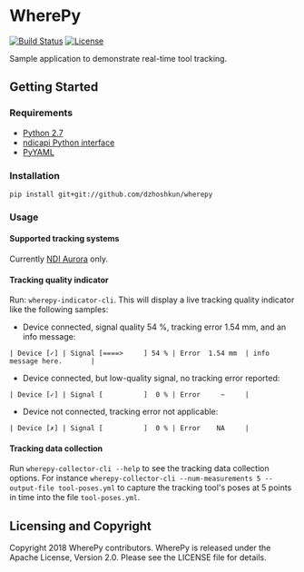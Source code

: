 # WherePy

[![Build Status](https://travis-ci.org/dzhoshkun/wherepy.svg?branch=master)](https://travis-ci.org/dzhoshkun/wherepy)
[![License](https://img.shields.io/badge/License-Apache%202.0-blue.svg)](https://github.com/dzhoshkun/wherepy/blob/master/LICENSE)

Sample application to demonstrate real-time tool tracking.

## Getting Started

### Requirements

* [Python 2.7][python-27]
* [ndicapi Python interface][ndicapi-py]
* [PyYAML][pyyaml]

[python-27]: https://www.python.org/
[ndicapi-py]: https://github.com/PlusToolkit/ndicapi#python
[pyyaml]: https://github.com/yaml/pyyaml

### Installation

`pip install git+git://github.com/dzhoshkun/wherepy`

### Usage

#### Supported tracking systems

Currently [NDI Aurora][ndi-aurora] only.

[ndi-aurora]: https://www.ndigital.com/medical/products/aurora/

#### Tracking quality indicator

Run: `wherepy-indicator-cli`.
This will display a live tracking quality indicator like the following samples:

* Device connected, signal quality 54 %, tracking error 1.54 mm, and an info message:

```
| Device [✓] | Signal [====>     ] 54 % | Error  1.54 mm  | info message here.       |
```

* Device connected, but low-quality signal, no tracking error reported:

```
| Device [✓] | Signal [          ]  0 % | Error     ~     |
```

* Device not connected, tracking error not applicable:

```
| Device [✗] | Signal [          ]  0 % | Error    NA     |
```

#### Tracking data collection

Run `wherepy-collector-cli --help` to see the tracking data collection options.
For instance `wherepy-collector-cli --num-measurements 5 --output-file tool-poses.yml` to capture the tracking tool's 
poses at 5 points in time into the file `tool-poses.yml`.

## Licensing and Copyright

Copyright 2018 WherePy contributors.
WherePy is released under the Apache License, Version 2.0.
Please see the LICENSE file for details.

